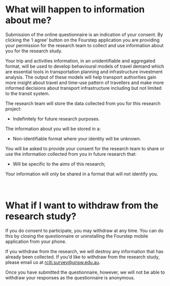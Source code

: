# What will happen to information about me?

Submission of the online questionnaire is an indication of your consent. By clicking the ‘I agree’ button on the Fourstep application you are providing your permission for the research team to collect and use information about you for the research study.

Your trip and activities information, in an unidentifiable and aggregated format, will be used to develop behavioural models of travel demand which are essential tools in transportation planning and infrastructure investment analysis. The output of these models will help transport authorities gain more insight about travel and time-use pattern of travellers and make more informed decisions about transport infrastructure including but not limited to the transit system. 

The research team will store the data collected from you for this research project:
- Indefinitely for future research purposes.

The information about you will be stored in a:
- Non-identifiable format where your identity will be unknown. 
     
You will be asked to provide your consent for the research team to share or use the information collected from you in future research that:
- Will be specific to the aims of this research;

Your information will only be shared in a format that will not identify you.
</br>
</br>
</br>
# What if I want to withdraw from the research study?

If you do consent to participate, you may withdraw at any time. You can do this by closing the questionnaire or uninstalling the Fourstep mobile application from your phone.

If you withdraw from the research, we will destroy any information that has already been collected. If you'd like to withdraw from the research study, please email us at rciti.survey@unsw.edu.au.

Once you have submitted the questionnaire, however, we will not be able to withdraw your responses as the questionnaire is anonymous.
